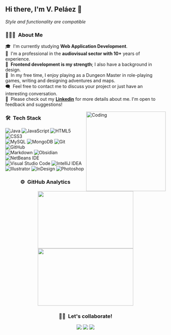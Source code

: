 ## Hi there, I'm V. Peláez 👋
*Style and functionality are compatible* 
### 👨🏻‍💻 &nbsp;About Me



🎓 &nbsp;I'm currently studying **Web Application Development**.\
🎥 &nbsp;I'm a professional in the **audiovisual sector with 10+** years of experience.\
🎨 &nbsp;**Frontend development is my strength**; I also have a background in design. \
🐲 &nbsp;In my free time, I enjoy playing as a Dungeon Master in role-playing games, writing and designing adventures and maps. \
🗨️ &nbsp;Feel free to contact me to discuss your project or just have an interesting conversation. \
💼 &nbsp;Please check out my **[Linkedin](https://www.linkedin.com/in/v-pelaez)** for more details about me. I'm open to feedback and suggestions!



<img alt="Coding" src="https://media2.giphy.com/media/v1.Y2lkPTc5MGI3NjExeDU5Z3d1YjI5aGx2ZXBvOWt1aG9veHp4NzNkZG56dnN5MnA1ZncxZCZlcD12MV9pbnRlcm5hbF9naWZfYnlfaWQmY3Q9Zw/qgQUggAC3Pfv687qPC/giphy.gif" align="right" width="250px"/>

### 🛠 &nbsp;Tech Stack

![Java](https://img.shields.io/badge/java-%23ED8B00.svg?style=for-the-badge&logo=openjdk&logoColor=white)
![JavaScript](https://img.shields.io/badge/javascript-%23323330.svg?style=for-the-badge&logo=javascript&logoColor=%23F7DF1E)
![HTML5](https://img.shields.io/badge/html5-%23E34F26.svg?style=for-the-badge&logo=html5&logoColor=white)
![CSS3](https://img.shields.io/badge/css3-%231572B6.svg?style=for-the-badge&logo=css3&logoColor=white)\
![MySQL](https://img.shields.io/badge/mysql-4479A1.svg?style=for-the-badge&logo=mysql&logoColor=white)
![MongoDB](https://img.shields.io/badge/MongoDB-%234ea94b.svg?style=for-the-badge&logo=mongodb&logoColor=white)
![Git](https://img.shields.io/badge/git-%23F05033.svg?style=for-the-badge&logo=git&logoColor=white)
![GitHub](https://img.shields.io/badge/github-%23121011.svg?style=for-the-badge&logo=github&logoColor=white)\
![Markdown](https://img.shields.io/badge/markdown-%23000000.svg?style=for-the-badge&logo=markdown&logoColor=white)
![Obsidian](https://img.shields.io/badge/Obsidian-%23483699.svg?style=for-the-badge&logo=obsidian&logoColor=white)
![NetBeans IDE](https://img.shields.io/badge/NetBeansIDE-1B6AC6.svg?style=for-the-badge&logo=apache-netbeans-ide&logoColor=white)\
![Visual Studio Code](https://img.shields.io/badge/Visual%20Studio%20Code-0078d7.svg?style=for-the-badge&logo=visual-studio-code&logoColor=white)
![IntelliJ IDEA](https://img.shields.io/badge/IntelliJIDEA-000000.svg?style=for-the-badge&logo=intellij-idea&logoColor=white)\
![Illustrator](https://img.shields.io/badge/%20illustrator-%23FF9A00.svg?style=for-the-badge&logo=adobe%20illustrator&logoColor=white)
![InDesign](https://img.shields.io/badge/%20InDesign-49021F?style=for-the-badge&logo=adobeindesign&logoColor=white)
![Photoshop](https://img.shields.io/badge/%20photoshop-%2331A8FF.svg?style=for-the-badge&logo=adobe%20photoshop&logoColor=white)





<h3 align="center"> ⚙️ &nbsp;GitHub Analytics </h2>

<p align="center">
<a href="https://github.com/v-pelaez/">
  <img height="180em" src="https://github-readme-stats-eight-theta.vercel.app/api?username=v-pelaez&show_icons=true&theme=algolia&include_all_commits=true&count_private=true" width="300"/>
  <img height="180em" src="https://github-readme-stats-eight-theta.vercel.app/api/top-langs/?username=v-pelaez&layout=compact&langs_count=8&theme=algolia"  width="300"/>
</a>
</p>

<h3 align="center">🤝🏻 &nbsp;Let's collaborate!</h2>
<p align="center">
<a href="https://www.linkedin.com/in/v-pelaez"><img src="https://img.shields.io/badge/linkedin-%230077B5.svg?style=for-the-badge&logo=linkedin&logoColor=white")/></a>
<a href="mailto:vpelaez@proton.me"><img src="https://img.shields.io/badge/-vpelaez@proton.me-8B89CC?style=for-the-badge&logo=protonmail&logoColor=white")/></a>
<a href="https://x.com/khvrem"><img src="https://img.shields.io/badge/@khvrem-%23000000.svg?style=for-the-badge&logo=X&logoColor=white"/></a>
</p>
